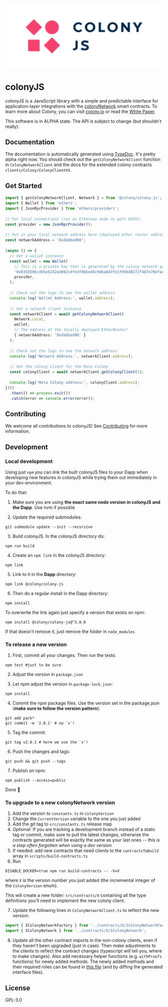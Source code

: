<div align="center">
  <img src="media/colonyJS_color.svg" width="600" />
</div>

# colonyJS

colonyJS is a JavaScript library with a simple and predictable interface for application-layer integrations with the [colonyNetwork](https://github.com/JoinColony/colonyNetwork) smart contracts. To learn more about Colony, you can visit [colony.io](https://colony.io/) or read the [White Paper](https://colony.io/whitepaper.pdf).

This software is in ALPHA state. The API is subject to change (but shouldn't really).

## Documentation

The documentation is automatically generated using [TypeDoc](https://github.com/TypeStrong/typedoc). It's pretty alpha right now. You should check out the `getColonyNetworkClient` function in `ColonyNetworkClient` and the docs for the extended colony contracts `clients/Colony/ColonyClientVX`.

## Get Started

```ts
import { getColonyNetworkClient, Network } = from '@colony/colony-js';
import { Wallet } from 'ethers';
import { JsonRpcProvider } from 'ethers/providers';

// For local connections (run an Ethereum node on port 8545);
const provider = new JsonRpcProvider();

// Put in your local network address here (deployed ether router address)
const networkAddress = '0xdabbad00';

(async () => {
  // Get a wallet instance
  const wallet = new Wallet(
    // This is a private key that is generated by the colony network ganache instance
    '0x0355596cdb5e5242ad082c4fe3f8bbe48c9dba843fe1f99dd8272f487e70efae',
    provider,
  );

  // Check out the logs to see the wallet address
  console.log('Wallet Address:', wallet.address);

  // Get a network client instance
  const networkClient = await getColonyNetworkClient(
    Network.Local,
    wallet,
    // The address of the locally deployed EtherRouter!
    { networkAddress: '0xdabbad00' }
  );

  // Check out the logs to see the network address
  console.log('Network Address:', networkClient.address);

  // Get the colony client for the Meta Colony
  const colonyClient = await networkClient.getColonyClient(1);

  console.log('Meta Colony address:', colonyClient.address);
})()
  .then(() => process.exit())
  .catch(error => console.error(error));

```

## Contributing

We welcome all contributions to colonyJS! See [Contributing](https://github.com/JoinColony/colonyJS/blob/master/CONTRIBUTING.md) for more information.

## Development

### Local development

Using just `npm` you can _link_ the built colonyJS files to your Dapp when developing new features in colonyJS while trying them out immediately in your dev-environment.

To do that:

1) Make sure you are using **the exact same node version in colonyJS and the Dapp**. Use nvm if possible

2) Update the required submodules:

```shell
git submodule update --init --recursive
```

3) Build colonyJS. In the colonyJS directory do:

```shell
npm run build
```

4) Create an `npm link` in the colonyJS directory:

```shell
npm link
```

5) Link to it in the **Dapp** directory:

```shell
npm link @colony/colony-js
```

6) Then do a regular install in the Dapp directory:

```shell
npm install
```

To overwrite the link again just specify a version that exists on npm:

```shell
npm install @colony/colony-js@^3.0.0
```

If that doesn't remove it, just remove the folder in `node_modules`

### To release a new version

1) First, commit all your changes. Then run the tests:

```shell
npm test #just to be sure
```

2) Adjust the version in `package.json`

3) Let npm adjust the version in `package-lock.json`:

```shell
npm install
```

4) Commit the npm package files. Use the version set in the package.json (**make sure to follow the version pattern**):

```shell
git add pack*
git commit -m '2.0.1' # no `v`!
```

5) Tag the commit:

```shell
git tag v2.0.1 # here we use the `v`!
```

6) Push the changes and tags:

```shell
git push && git push --tags
```

7) Publish on npm:

```
npm publish --access=public
```

Done 🎊

### To upgrade to a new colonyNetwork version

1) Add the version to `constants.ts` in `ColonyVersion`
2) Change the `CurrentVersion` variable to the one you just added
3) Add the git tag to `src/constants.ts` release map
4) _Optional:_ If you are tracking a development branch instead of a static tag or commit, make sure to pull the latest changes, otherwise the contracts generated will be exactly the same as your last ones -- _this is a step often forgotten when using a dev version_
5) If needed: add new contracts that need clients to the `contractsToBuild` array in `scripts/build-contracts.ts`
6) Run
```shell
DISABLE_DOCKER=true npm run build-contracts -- -V=X
```

where `X` is the version number you just added (the incremental integer of the `ColonyVersion` enum).

This will create a new folder: `src/contracts/X` containing all the type definitions you'll need to implement the new colony client.

7) Update the following lines in `ColonyNetworkClient.ts` to reflect the new version:

```ts
import { IColonyNetworkFactory } from '../contracts/X/IColonyNetworkFactory';
import { IColonyNetwork } from '../contracts/X/IColonyNetwork';
```

8) Update all the other contract imports in the non-colony clients, even if they haven't been upgraded (just in case). Then make adjustments to the clients to reflect the contract changes (typescript will tell you, where to make changes). Also add necessary helper functions (e.g. `withProofs` functions) for newly added methods. The newly added methods and their required roles can be found in [this file](https://github.com/JoinColony/colonyNetwork/blob/develop/contracts/colony/ColonyAuthority.sol) (and by diffing the generated interface files).


## License

GPL-3.0

